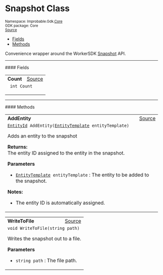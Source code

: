 
# Snapshot Class
<sup>
Namespace: Improbable.Gdk.<a href="{{urlRoot}}/api/core-index">Core</a><br/>
GDK package: Core<br/>
<a href="https://www.github.com/spatialos/gdk-for-unity/blob/0.3.3/workers/unity/Packages/io.improbable.gdk.core/Utility/Snapshot.cs/#L10">Source</a>
<style>
a code {
                    padding: 0em 0.25em!important;
}
code {
                    background-color: #ffffff!important;
}
</style>
</sup>
<nav id="pageToc" class="page-toc"><ul><li><a href="#fields">Fields</a>
<li><a href="#methods">Methods</a>
</ul></nav>

</p>



<p>Convenience wrapper around the WorkerSDK <a href="{{urlRoot}}/api/core/snapshot">Snapshot</a> API. </p>








</p>
<hr style="width:100%; border-top-color:#d8d8d8" />
#### Fields


</p>




<table width="100%">
    <tr>
        <td style="border-right:none"><a id="count"></a><b>Count</b></td>
        <td style="border-left:none; text-align:right"><a href="https://www.github.com/spatialos/gdk-for-unity/blob/0.3.3/workers/unity/Packages/io.improbable.gdk.core/Utility/Snapshot.cs/#L14">Source</a></td>
    </tr>
    <tr>
        <td colspan="2">
<code> int Count</code></p>


</td>
    </tr>
</table>








</p>
<hr style="width:100%; border-top-color:#d8d8d8" />
#### Methods


</p>




<table width="100%">
    <tr>
        <td style="border-right:none"><a id="addentity-entitytemplate"></a><b>AddEntity</b></td>
        <td style="border-left:none; text-align:right"><a href="https://www.github.com/spatialos/gdk-for-unity/blob/0.3.3/workers/unity/Packages/io.improbable.gdk.core/Utility/Snapshot.cs/#L24">Source</a></td>
    </tr>
    <tr>
        <td colspan="2">
<code><a href="{{urlRoot}}/api/core/entity-id">EntityId</a> AddEntity(<a href="{{urlRoot}}/api/core/entity-template">EntityTemplate</a> entityTemplate)</code></p>
Adds an entity to the snapshot 
</p><b>Returns:</b></br>The entity ID assigned to the entity in the snapshot.

</p>

<b>Parameters</b>

<ul>
<li><code><a href="{{urlRoot}}/api/core/entity-template">EntityTemplate</a> entityTemplate</code> : The entity to be added to the snapshot.</li>
</ul>



</p>

<b>Notes:</b>

<ul>
<li>The entity ID is automatically assigned. </li>
</ul>




</td>
    </tr>
</table>


<table width="100%">
    <tr>
        <td style="border-right:none"><a id="writetofile-string"></a><b>WriteToFile</b></td>
        <td style="border-left:none; text-align:right"><a href="https://www.github.com/spatialos/gdk-for-unity/blob/0.3.3/workers/unity/Packages/io.improbable.gdk.core/Utility/Snapshot.cs/#L35">Source</a></td>
    </tr>
    <tr>
        <td colspan="2">
<code>void WriteToFile(string path)</code></p>
Writes the snapshot out to a file. 


</p>

<b>Parameters</b>

<ul>
<li><code>string path</code> : The file path.</li>
</ul>





</td>
    </tr>
</table>





